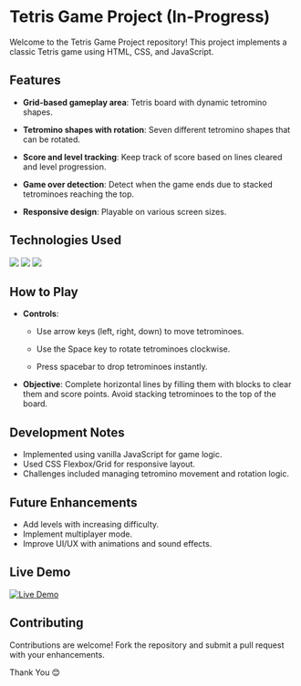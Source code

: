 # Tetris Game Project (In-Progress)

Welcome to the Tetris Game Project repository! This project implements a classic Tetris game using HTML, CSS, and JavaScript.


## Features

- **Grid-based gameplay area**: Tetris board with dynamic tetromino shapes.
  
- **Tetromino shapes with rotation**: Seven different tetromino shapes that can be rotated.

- **Score and level tracking**: Keep track of score based on lines cleared and level progression.

- **Game over detection**: Detect when the game ends due to stacked tetrominoes reaching the top.

- **Responsive design**: Playable on various screen sizes.

## Technologies Used

<img src="https://img.shields.io/badge/html5%20-%23E34F26.svg?&style=for-the-badge&logo=html5&logoColor=white"/>

<img src="https://img.shields.io/badge/css3%20-%231572B6.svg?&style=for-the-badge&logo=css3&logoColor=white"/>

<img src="https://img.shields.io/badge/javascript%20-%23323330.svg?&style=for-the-badge&logo=javascript&logoColor=%23F7DF1E"/>



## How to Play

- **Controls**:
  
  - Use arrow keys (left, right, down) to move tetrominoes.

  - Use the Space key to rotate tetrominoes clockwise.

  - Press spacebar to drop tetrominoes instantly.

- **Objective**: Complete horizontal lines by filling them with blocks to clear them and score points. Avoid stacking tetrominoes to the top of the board.

## Development Notes

- Implemented using vanilla JavaScript for game logic.
- Used CSS Flexbox/Grid for responsive layout.
- Challenges included managing tetromino movement and rotation logic.

## Future Enhancements

- Add levels with increasing difficulty.
- Implement multiplayer mode.
- Improve UI/UX with animations and sound effects.

## Live Demo

[![Live Demo](https://img.shields.io/badge/LiveDemo%20-%23276DC3.svg?&style=for-the-badge&logo=&logoColor=white)](https://hotshot003.github.io/Tetris-Game/)

## Contributing

Contributions are welcome! Fork the repository and submit a pull request with your enhancements.

Thank You 😊


